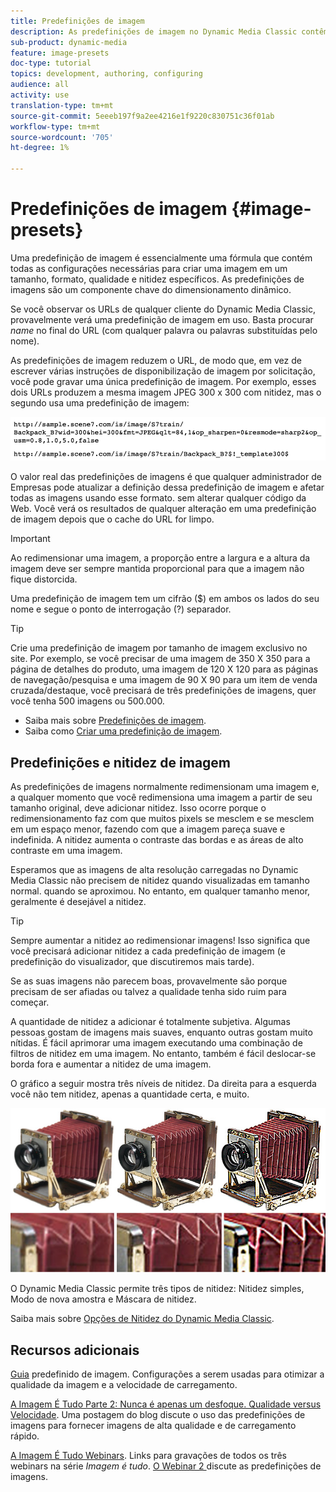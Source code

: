 ```yaml
---
title: Predefinições de imagem
description: As predefinições de imagem no Dynamic Media Classic contêm todas as configurações necessárias para criar uma imagem com um tamanho, formato, qualidade e nitidez específicos. As predefinições de imagens são um componente chave do dimensionamento dinâmico. Ao observar um URL no Dynamic Media Classic, você pode ver facilmente se uma predefinição de imagem está em uso. Saiba mais sobre as predefinições de imagens, por que são tão úteis e como criar uma.
sub-product: dynamic-media
feature: image-presets
doc-type: tutorial
topics: development, authoring, configuring
audience: all
activity: use
translation-type: tm+mt
source-git-commit: 5eeeb197f9a2ee4216e1f9220c830751c36f01ab
workflow-type: tm+mt
source-wordcount: '705'
ht-degree: 1%

---
```



# Predefinições de imagem {#image-presets}

Uma predefinição de imagem é essencialmente uma fórmula que contém todas as configurações necessárias para criar uma imagem em um tamanho, formato, qualidade e nitidez específicos. As predefinições de imagens são um componente chave do dimensionamento dinâmico.

Se você observar os URLs de qualquer cliente do Dynamic Media Classic, provavelmente verá uma predefinição de imagem em uso. Basta procurar $name$ no final do URL (com qualquer palavra ou palavras substituídas pelo nome).

As predefinições de imagem reduzem o URL, de modo que, em vez de escrever várias instruções de disponibilização de imagem por solicitação, você pode gravar uma única predefinição de imagem. Por exemplo, esses dois URLs produzem a mesma imagem JPEG 300 x 300 com nitidez, mas o segundo usa uma predefinição de imagem:

![imagem](assets/image-presets/image-preset-2.png)

O valor real das predefinições de imagens é que qualquer administrador de Empresas pode atualizar a definição dessa predefinição de imagem e afetar todas as imagens usando esse formato. sem alterar qualquer código da Web. Você verá os resultados de qualquer alteração em uma predefinição de imagem depois que o cache do URL for limpo.

>[!IMPORTANT]
>
>Ao redimensionar uma imagem, a proporção entre a largura e a altura da imagem deve ser sempre mantida proporcional para que a imagem não fique distorcida.

Uma predefinição de imagem tem um cifrão ($) em ambos os lados do seu nome e segue o ponto de interrogação (?) separador.

>[!TIP]
>
>Crie uma predefinição de imagem por tamanho de imagem exclusivo no site. Por exemplo, se você precisar de uma imagem de 350 X 350 para a página de detalhes do produto, uma imagem de 120 X 120 para as páginas de navegação/pesquisa e uma imagem de 90 X 90 para um item de venda cruzada/destaque, você precisará de três predefinições de imagens, quer você tenha 500 imagens ou 500.000.

- Saiba mais sobre [Predefinições de imagem](https://docs.adobe.com/content/help/en/dynamic-media-classic/using/image-sizing/setting-image-presets.html).
- Saiba como [Criar uma predefinição de imagem](https://docs.adobe.com/content/help/en/dynamic-media-classic/using/image-sizing/setting-image-presets.html#creating-an-image-preset).

## Predefinições e nitidez de imagem

As predefinições de imagens normalmente redimensionam uma imagem e, a qualquer momento que você redimensiona uma imagem a partir de seu tamanho original, deve adicionar nitidez. Isso ocorre porque o redimensionamento faz com que muitos pixels se mesclem e se mesclem em um espaço menor, fazendo com que a imagem pareça suave e indefinida. A nitidez aumenta o contraste das bordas e as áreas de alto contraste em uma imagem.

Esperamos que as imagens de alta resolução carregadas no Dynamic Media Classic não precisem de nitidez quando visualizadas em tamanho normal. quando se aproximou. No entanto, em qualquer tamanho menor, geralmente é desejável a nitidez.

>[!TIP]
>
>Sempre aumentar a nitidez ao redimensionar imagens! Isso significa que você precisará adicionar nitidez a cada predefinição de imagem (e predefinição do visualizador, que discutiremos mais tarde).
>
>Se as suas imagens não parecem boas, provavelmente são porque precisam de ser afiadas ou talvez a qualidade tenha sido ruim para começar.

A quantidade de nitidez a adicionar é totalmente subjetiva. Algumas pessoas gostam de imagens mais suaves, enquanto outras gostam muito nítidas. É fácil aprimorar uma imagem executando uma combinação de filtros de nitidez em uma imagem. No entanto, também é fácil deslocar-se borda fora e aumentar a nitidez de uma imagem.

O gráfico a seguir mostra três níveis de nitidez. Da direita para a esquerda você não tem nitidez, apenas a quantidade certa, e muito.

![imagem](assets/image-presets/image-presets-1.jpg)

O Dynamic Media Classic permite três tipos de nitidez: Nitidez simples, Modo de nova amostra e Máscara de nitidez.

Saiba mais sobre [Opções de Nitidez do Dynamic Media Classic](https://docs.adobe.com/content/help/en/dynamic-media-classic/using/master-files/sharpening-image.html#sharpening_an_image).

## Recursos adicionais

[Guia](https://www.adobe.com/content/dam/www/us/en/experience-manager/pdfs/dynamic-media-image-preset-guide.pdf) predefinido de imagem. Configurações a serem usadas para otimizar a qualidade da imagem e a velocidade de carregamento.

[A Imagem É Tudo Parte 2: Nunca é apenas um desfoque. Qualidade versus Velocidade](https://theblog.adobe.com/image-is-everything-part-2-its-never-just-a-blur-quality-versus-speed/). Uma postagem do blog discute o uso das predefinições de imagens para fornecer imagens de alta qualidade e de carregamento rápido.

[A Imagem É Tudo Webinars](https://dynamicmediaseries2019.enterprise.adobeevents.com/). Links para gravações de todos os três webinars na série _Imagem é tudo_. [O Webinar 2 ](https://seminars.adobeconnect.com/p6lqaotpjnd3) discute as predefinições de imagens.
